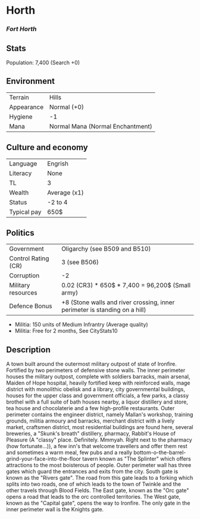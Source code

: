 Horth
=========
### *Fort Horth* ###

Stats
---------------

Population: 7,400 (Search +0)

Environment
--------------

|               |               |
|---------------|:-------------
| Terrain       | Hills
| Appearance    | Normal (+0)
| Hygiene       | -1
| Mana          | Normal Mana (Normal Enchantment)


Culture and economy
--------------

|               |               |
|---------------|:--------------|
| Language      | Engrish       |
| Literacy      | None          |
| TL            | 3             |
| Wealth        | Average (x1)  |
| Status        | -2 to 4       |
| Typical pay   | 650$          |

Politics
--------------

|               |               |
|---------------|:-------------
| Government    | Oligarchy (see B509 and B510)
| Control Rating (CR)| 3 (see B506)
| Corruption    | -2 
| Military resources | 0.02 (CR3) * 650$ * 7,400 = 96,200$ (Small army)
| Defence Bonus | +8 (Stone walls and river crossing, inner perimeter is standing on a hill)
* Militia: 150 units of Medium Infrantry (Average quality)
* Militia: Free for 2 months, See CityStats10


Description
--------------
A town built around the outermost military outpost of state of Ironfire.
Fortified by two perimeters of defensive stone walls. The inner perimeter
houses the military outpost, complete with soldiers barracks, main arsenal,
Maiden of Hope hospital, heavily fortified keep with reinforced walls, mage
district with monolithic obelisk and a library, city governmental buildings,
houses for the upper class and government officials, a few parks, a classy
brothel with a full suite of bath houses nearby, a liquor distillery and store,
tea house and chocolaterie and a few high-profile restaurants. Outer perimeter
contains the engineer district, namely Mallan's workshop, training grounds,
militia armoury and barracks, merchant district with a lively market, craftsmen
district, most residential buildings are found here, several breweries, a
"Skunk's breath" distillery, pharmacy, Rabbit's House of Pleasure (A "classy"
place. Definitely. Mmmyah. Right next to the pharmacy (how fortunate...)), a
few inn's that welcome travellers and offer them rest and sometimes a warm
meal, few pubs and a really bottom-o-the-barrel-grind-your-face-into-the-floor
tavern known as "The Splinter" which offers attractions to the most boisterous
of people. Outer perimeter wall has three gates which guard the entrances and
exits from the city. South gate is known as the "Rivers gate". The road from
this gate leads to a forking which splits into two roads, one of which leads to
the town of Twinkle and the other travels through Blood Fields. The East gate,
known as the "Orc gate" opens a road that leads to the orc controlled
territories. The West gate, known as the "Capital gate", opens the way to
Ironfire. The only gate in the inner perimeter wall is the Knights gate.

